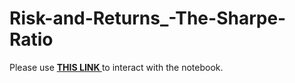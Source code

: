 # Risk-and-Returns_-The-Sharpe-Ratio
Please use <a href="https://nbviewer.jupyter.org/github/kpourang/Risk-and-Returns_-The-Sharpe-Ratio/blob/main/notebook.ipynb"> <b> THIS LINK </b></a> to interact with the notebook.
